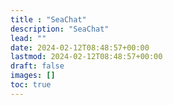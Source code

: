 ```yaml
---
title : "SeaChat"
description: "SeaChat"
lead: ""
date: 2024-02-12T08:48:57+00:00
lastmod: 2024-02-12T08:48:57+00:00
draft: false
images: []
toc: true
---
```

